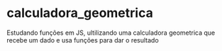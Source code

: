 # calculadora_geometrica
 Estudando funções em JS, ultilizando uma calculadora geometrica que recebe um dado e usa funções para dar o resultado
